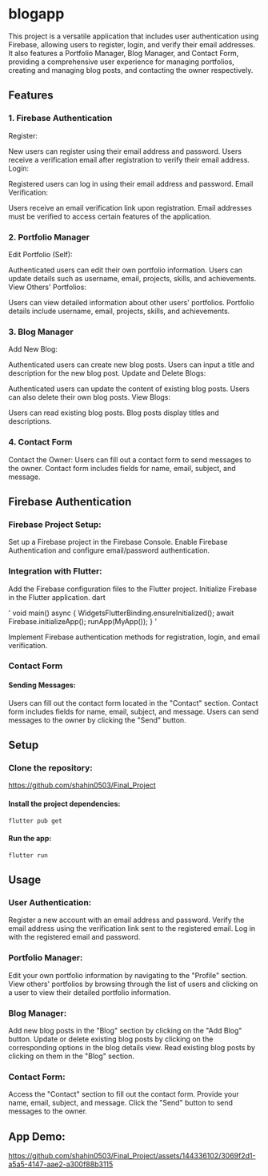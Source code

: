 # blogapp

This project is a versatile application that includes user authentication using Firebase, allowing users to register, login, and verify their email addresses. It also features a Portfolio Manager, Blog Manager, and Contact Form, providing a comprehensive user experience for managing portfolios, creating and managing blog posts, and contacting the owner respectively.

## Features

### 1. Firebase Authentication
Register:

New users can register using their email address and password.
Users receive a verification email after registration to verify their email address.
Login:

Registered users can log in using their email address and password.
Email Verification:

Users receive an email verification link upon registration.
Email addresses must be verified to access certain features of the application.

### 2. Portfolio Manager
Edit Portfolio (Self):

Authenticated users can edit their own portfolio information.
Users can update details such as username, email, projects, skills, and achievements.
View Others' Portfolios:

Users can view detailed information about other users' portfolios.
Portfolio details include username, email, projects, skills, and achievements.

### 3. Blog Manager
Add New Blog:

Authenticated users can create new blog posts.
Users can input a title and description for the new blog post.
Update and Delete Blogs:

Authenticated users can update the content of existing blog posts.
Users can also delete their own blog posts.
View Blogs:

Users can read existing blog posts.
Blog posts display titles and descriptions.

### 4. Contact Form

Contact the Owner:
Users can fill out a contact form to send messages to the owner.
Contact form includes fields for name, email, subject, and message.

## Firebase Authentication
### Firebase Project Setup:

Set up a Firebase project in the Firebase Console.
Enable Firebase Authentication and configure email/password authentication.

### Integration with Flutter:

Add the Firebase configuration files to the Flutter project.
Initialize Firebase in the Flutter application.
dart

' void main() async {
  WidgetsFlutterBinding.ensureInitialized();
  await Firebase.initializeApp();
  runApp(MyApp());
} '

Implement Firebase authentication methods for registration, login, and email verification.

### Contact Form
#### Sending Messages:
Users can fill out the contact form located in the "Contact" section.
Contact form includes fields for name, email, subject, and message.
Users can send messages to the owner by clicking the "Send" button.

## Setup

### Clone the repository:

https://github.com/shahin0503/Final_Project

#### Install the project dependencies:

` flutter pub get `

#### Run the app:

`flutter run`

## Usage

### User Authentication:

Register a new account with an email address and password.
Verify the email address using the verification link sent to the registered email.
Log in with the registered email and password.

### Portfolio Manager:

Edit your own portfolio information by navigating to the "Profile" section.
View others' portfolios by browsing through the list of users and clicking on a user to view their detailed portfolio information.

### Blog Manager:

Add new blog posts in the "Blog" section by clicking on the "Add Blog" button.
Update or delete existing blog posts by clicking on the corresponding options in the blog details view.
Read existing blog posts by clicking on them in the "Blog" section.

### Contact Form:

Access the "Contact" section to fill out the contact form.
Provide your name, email, subject, and message.
Click the "Send" button to send messages to the owner.


## App Demo:



https://github.com/shahin0503/Final_Project/assets/144336102/3069f2d1-a5a5-4147-aae2-a300f88b3115



